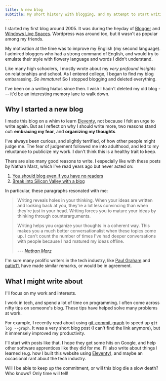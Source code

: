 ```yaml
---
title: A new blog
subtitle: My short history with blogging, and my attempt to start writing again.
---
```


I started my first blog around 2005. It was during the heyday of [Blogger][0]
and [Windows Live Spaces][1]. Wordpress was around too, but it wasn't as
popular among my friends.

My motivation at the time was to improve my English (my second language). I
admired bloggers who had a strong command of English, and would try to emulate
their style with flowery language and words I didn't understand.

Like many high schoolers, I mostly wrote about my _very profound insights_ on
relationships and school. As I entered college, I began to find my blog
embarassing. _So immature!_ So I stopped blogging and deleted everything.

I've been on a writing hiatus since then. I wish I hadn't deleted my old
blog --- it'd be an interesting memory lane to walk down.

## Why I started a new blog

I made this blog on a whim to learn [Eleventy][1], not because I felt an urge
to write again. But as I reflect on why I should write more, two reasons stand
out: **embracing my fear**, and **organizing my thoughts**.  

I've always been curious, and slightly terrified, of how other people might
judge me. The fear of judgement followed me into adulthood, and led to my
reluctance to publicize my work. I don't think this is a healthy trait to keep.

There are also many good reasons to write. I especially like with these posts
by Nathan Marz, which I've read years ago but never acted on:

1. [You should blog even if you have no readers][2]
2. [Break into Silicon Valley with a blog][3]

In particular, these paragraphs resonated with me:

> Writing reveals holes in your thinking. When your ideas are written and
> looking back at you, they're a lot less convincing than when they're just in
> your head. Writing forces you to mature your ideas by thinking through
> counterarguments.
>
> Writing helps you organize your thoughts in a coherent way. This makes
> you a much better conversationalist when these topics come up. I can't count
> the number of times I've had deeper conversations with people because I had
> matured my ideas offline.
>
> --- <cite>[Nathan Marz][2]</cite>

I'm sure many prolific writers in the tech industry, like [Paul Graham][4] and
[patio11][5], have made similar remarks, or would be in agreement.

## What I might write about

I'll focus on my work and interests.

I work in tech, and spend a lot of time on programming. I often come across
nifty tips on someone's blog. These tips have helped solve many problems at
work.

For example, I recently read about using [git-commit-graph][6] to speed up
`git log --graph`. It was a very short blog post (I can't find the link
anymore), but it immensely improved my productivity.

I'll start with posts like that. I hope they get some hits on Google, and help
other software apprentices like they did for me. I'll also write about things I
learned (e.g. how I built this website using [Eleventy][7]), and maybe an
occasional rant about the tech industry.

Will I be able to keep up the commitment, or will this blog die a slow death?
Who knows? Only time will tell!

[0]: https://en.wikipedia.org/wiki/Blogger_(service)
[1]: https://en.wikipedia.org/wiki/Windows_Live_Spaces
[2]: http://nathanmarz.com/blog/you-should-blog-even-if-you-have-no-readers.html
[3]: http://nathanmarz.com/blog/break-into-silicon-valley-with-a-blog-1.html
[4]: http://www.paulgraham.com/
[5]: https://www.kalzumeus.com/
[6]: https://git-scm.com/docs/commit-graph
[7]: https://www.11ty.dev/
